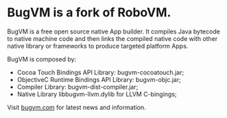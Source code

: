 # BugVM is a fork of RoboVM.

BugVM is a free open source native App builder. It compiles Java bytecode to native machine code and then links the compiled native code with other native library or frameworks to produce targeted platform Apps. 

BugVM is composed by:

* Cocoa Touch Bindings API Library: bugvm-cocoatouch.jar;
* ObjectiveC Runtime Bindings API Library: bugvm-objc.jar;
* Compiler Library: bugvm-dist-compiler.jar;
* Native Library libbugvm-llvm.dylib for LLVM C-bingings; 

Visit [bugvm.com](https://bugvm.com) for latest news and information.
